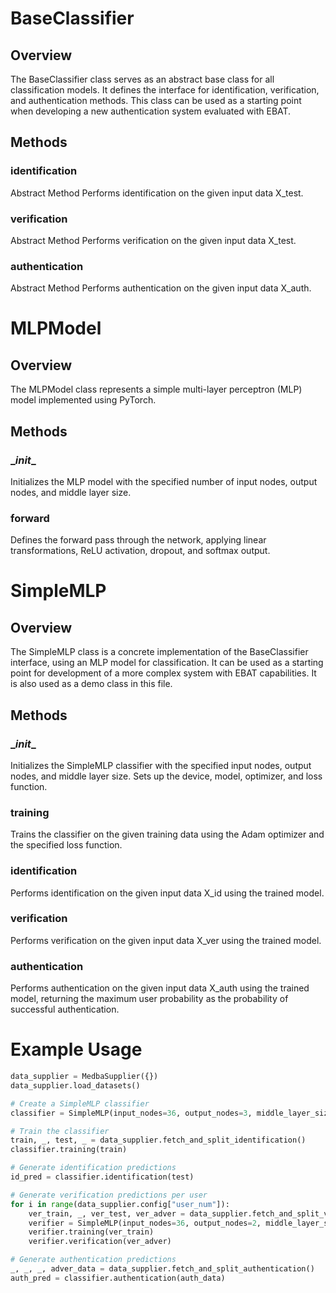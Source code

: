 # BaseClassifier

## Overview

The BaseClassifier class serves as an abstract base class for all classification models. It defines the interface for
identification, verification, and authentication methods. This class can be used as a starting point when developing a
new authentication system evaluated with EBAT.

## Methods

### identification

Abstract Method Performs identification on the given input data X_test.

### verification

Abstract Method Performs verification on the given input data X_test.

### authentication

Abstract Method Performs authentication on the given input data X_auth.

# MLPModel

## Overview

The MLPModel class represents a simple multi-layer perceptron (MLP) model implemented using PyTorch.

## Methods

### \__init__

Initializes the MLP model with the specified number of input nodes, output nodes, and middle layer size.

### forward

Defines the forward pass through the network, applying linear transformations, ReLU activation, dropout, and softmax
output.

# SimpleMLP

## Overview

The SimpleMLP class is a concrete implementation of the BaseClassifier interface, using an MLP model for classification.
It can be used as a starting point for development of a more complex system with EBAT capabilities. It is also used as a
demo class in this file.

## Methods

### \__init__

Initializes the SimpleMLP classifier with the specified input nodes, output nodes, and middle layer size. Sets up the
device, model, optimizer, and loss function.

### training

Trains the classifier on the given training data using the Adam optimizer and the specified loss function.

### identification

Performs identification on the given input data X_id using the trained model.

### verification

Performs verification on the given input data X_ver using the trained model.

### authentication

Performs authentication on the given input data X_auth using the trained model, returning the maximum user probability
as the probability of successful authentication.

# Example Usage

```python
data_supplier = MedbaSupplier({})
data_supplier.load_datasets()

# Create a SimpleMLP classifier
classifier = SimpleMLP(input_nodes=36, output_nodes=3, middle_layer_size=2048)

# Train the classifier
train, _, test, _ = data_supplier.fetch_and_split_identification()
classifier.training(train)

# Generate identification predictions
id_pred = classifier.identification(test)

# Generate verification predictions per user
for i in range(data_supplier.config["user_num"]):
    ver_train, _, ver_test, ver_adver = data_supplier.fetch_and_split_verification(i)
    verifier = SimpleMLP(input_nodes=36, output_nodes=2, middle_layer_size=2048)
    verifier.training(ver_train)
    verifier.verification(ver_adver)

# Generate authentication predictions
_, _, _, adver_data = data_supplier.fetch_and_split_authentication()
auth_pred = classifier.authentication(auth_data)

```
